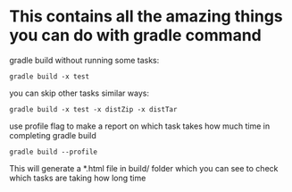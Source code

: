 # This contains all the amazing things you can do with gradle command

gradle build without running some tasks:
```
gradle build -x test
```

you can skip other tasks similar ways:
```
gradle build -x test -x distZip -x distTar
```

use profile flag to make a report on which task takes how much time in completing gradle build
```
gradle build --profile
```
This will generate a *.html  file in build/ folder which you can see to check which tasks are taking how long time
